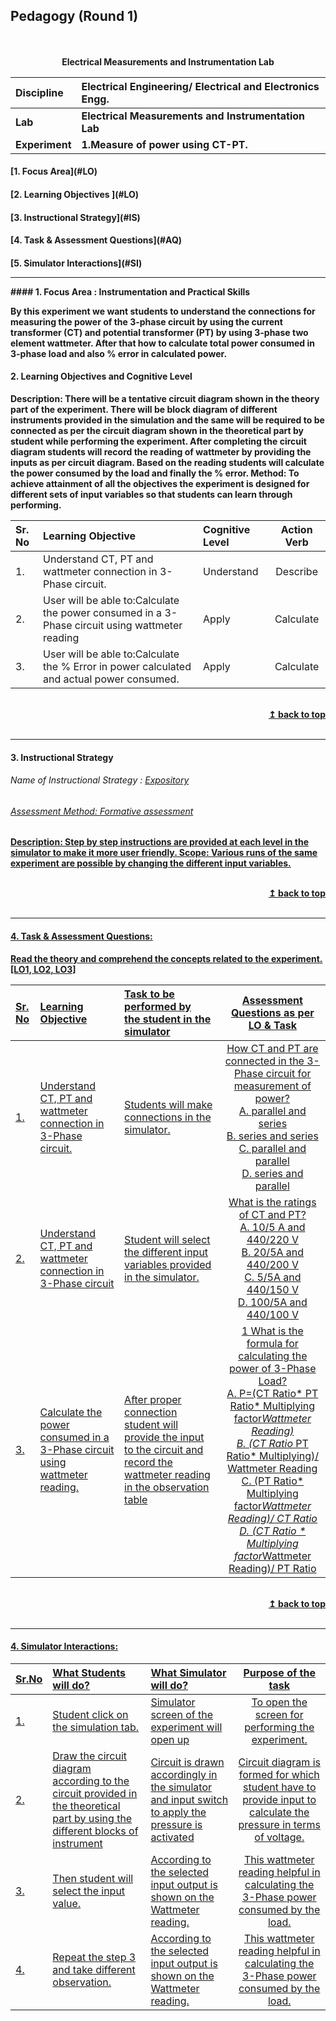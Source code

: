 ## Pedagogy (Round 1)
<p align="center">
<br>
<br>
<b>Electrical Measurements and Instrumentation Lab  <a name="top"></a> <br>
</p>

<b>Discipline | <b>Electrical Engineering/ Electrical and Electronics Engg.
 :--|:--|
<b> Lab |<b> Electrical Measurements and Instrumentation Lab
<b> Experiment|     <b> 1.Measure of power using CT-PT.


<h4> [1. Focus Area](#LO)
<h4> [2. Learning Objectives ](#LO)
<h4> [3. Instructional Strategy](#IS)
<h4> [4. Task & Assessment Questions](#AQ)
<h4> [5. Simulator Interactions](#SI)
 
<hr><a name="LO"></a>
#### 1. Focus Area : Instrumentation and Practical Skills

By this experiment we want students to understand the connections for measuring the power of the 3-phase circuit by using the current transformer (CT) and potential transformer (PT) by using 3-phase two element wattmeter. After that how to calculate total power consumed in 3-phase load and also % error in calculated power. 

#### 2. Learning Objectives and Cognitive Level
Description: 
There will be a tentative circuit diagram shown in the theory part of the experiment. There will be block diagram of different instruments provided in the simulation and the same will be required to be connected as per the circuit diagram shown in the theoretical part by student while performing the experiment. After completing the circuit diagram students will record the reading of wattmeter by providing the inputs as per circuit diagram. Based on the reading students will calculate the power consumed by the load and finally the % error.
Method:
To achieve attainment of all the objectives the experiment is designed for different sets of input variables so that students can learn through performing.


Sr. No |	Learning Objective	| Cognitive Level | Action Verb
:--|:--|:--|:-:
1.| Understand CT, PT and wattmeter connection in 3-Phase circuit.| Understand | Describe
2.| User will be able to:Calculate the power consumed in a 3-Phase circuit using wattmeter reading| Apply |  Calculate
3.| User will be able to:Calculate the % Error in power calculated and actual power consumed.|Apply | Calculate



<br/>
<div align="right">
    <b><a href="#top">↥ back to top</a></b>
</div>
<br/>
<hr>


<a name="IS"></a>
#### 3. Instructional Strategy
###### Name of Instructional Strategy  :    <u> Expository
###### Assessment Method: Formative assessment
 
Description: 
Step by step instructions are provided at each level in the simulator to make it more user friendly.
Scope:
Various runs of the same experiment are possible by changing the different input variables.



<br/>
<div align="right">
    <b><a href="#top">↥ back to top</a></b>
</div>
<br/>
<hr>

<a name="AQ"></a>
#### 4. Task & Assessment Questions:


Read the theory and comprehend the concepts related to the experiment. [LO1, LO2, LO3]
<br>

Sr. No |	Learning Objective	| Task to be performed by <br> the student  in the simulator | Assessment Questions as per LO & Task
:--|:--|:--|:-:
1.|Understand CT, PT and wattmeter connection in 3-Phase circuit.  | Students will make connections in the simulator. | How CT and PT are connected in the 3-Phase circuit for measurement of power? <br>A.	parallel and series<br>B.	series and series <br>C.	parallel and parallel <br>D.	series and parallel <br>
2.| Understand CT, PT and wattmeter connection in 3-Phase circuit   | Student will select the different input variables provided in the simulator.   | What is the ratings of CT and PT? <br>A.	10/5 A and 440/220 V <br> B.	20/5A and 440/200 V <br>C.	5/5A and 440/150 V <br>D.	100/5A and 440/100 V  <br>
3.| Calculate the power consumed in a 3-Phase circuit using wattmeter reading.  | After proper connection student will provide the input to the circuit and record the wattmeter reading in the observation table  | 1 What is the formula for calculating the power of 3-Phase Load? <br>A. P=(CT Ratio* PT Ratio* Multiplying factor*Wattmeter Reading) <br>B. (CT Ratio* PT Ratio* Multiplying)/ Wattmeter Reading <br>C. (PT Ratio* Multiplying factor*Wattmeter Reading)/ CT Ratio <br>D. (CT Ratio * Multiplying factor*Wattmeter Reading)/ PT Ratio <br>

 
<br/>
<div align="right">
    <b><a href="#top">↥ back to top</a></b>
</div>
<br/>
<hr>

<a name="SI"></a>

#### 4. Simulator Interactions:



Sr.No | What Students will do? |	What Simulator will do?	| Purpose of the task
:--|:--|:--|:--:
1.| Student click on the simulation tab. | Simulator screen of the experiment will open up  | To open the screen for performing the experiment.
2.| Draw the circuit diagram according to the circuit provided in the theoretical part by using the different blocks of instrument | Circuit is drawn accordingly in the simulator and input switch to apply the pressure is activated  | Circuit diagram is formed for which student have to provide  input to calculate the pressure in terms of voltage.
3.| Then student will select the input  value. | According to the selected input output is shown on the Wattmeter reading.  |This wattmeter reading helpful in calculating the 3-Phase power consumed by the load.
4.| Repeat the step 3 and take different  observation. | According to the selected input output is shown on the Wattmeter reading.  |This wattmeter reading helpful in calculating the 3-Phase power consumed by the load.


